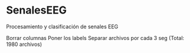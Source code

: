 # SenalesEEG
Procesamiento y clasificación de senales EEG

Borrar columnas
Poner los labels
Separar archivos por cada 3 seg (Total: 1980 archivos)
